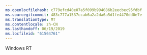 ```yaml
---
ms.openlocfilehash: c779efcd40e07a5f099b994086b2eecbec95fdbf
ms.sourcegitcommit: 483c777a1537ccab6a2a2da6a5d1fe4470dd0e7e
ms.translationtype: MT
ms.contentlocale: zh-CN
ms.lasthandoff: 06/19/2019
ms.locfileid: "61564761"
---
```

Windows RT